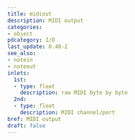 ```yaml
---
title: midiout
description: MIDI output
categories:
- object
pdcategory: I/O 
last_update: 0.48-2
see_also:
- notein
- noteout
inlets:
  1st:
  - type: float
    description: raw MIDI byte by byte
  2nd:
  - type: float
    description: MIDI channel/port
bref: MIDI output
draft: false
---
```


